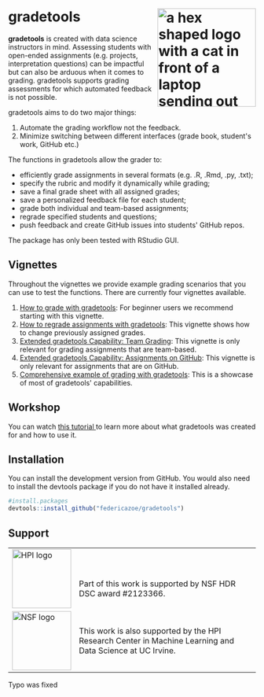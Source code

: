 # gradetools <img src='man/figures/gradetools-logo.png' align="right" width="200" alt="a hex shaped logo with a cat in front of a laptop sending out paper planes and a notepad with A+ on it. The logo reads gradetools"/>

**gradetools** is created with data science instructors in mind.  Assessing students with open-ended assignments (e.g. projects, interpretation questions) can be impactful but can also be arduous when it comes to grading. 
gradetools supports grading assessments for which automated feedback is not possible.

gradetools aims to do two major things:

1. Automate the grading workflow not the feedback. 
2. Minimize switching between different interfaces (grade book, student's work, GitHub etc.)

The functions in gradetools allow the grader to:

- efficiently grade assignments in several formats (e.g. .R, .Rmd, .py, .txt);
- specify the rubric and modify it dynamically while grading;
- save a final grade sheet with all assigned grades;
- save a personalized feedback file for each student;
- grade both individual and team-based assignments;
- regrade specified students and questions;
- push feedback and create GitHub issues into students' GitHub repos. 

The package has only been tested with RStudio GUI.

## Vignettes

Throughout the vignettes we provide example grading scenarios that you can use to test the functions. There are currently four vignettes available. 

1. [How to grade with gradetools](https://federicazoe.github.io/gradetools/articles/a-grading-with-gradetools.html): For beginner users we recommend starting with this vignette.
2. [How to regrade assignments with gradetools](https://federicazoe.github.io/gradetools/articles/b-regrading-with-gradetools.html): This vignette shows how to change previously assigned grades.
3. [Extended gradetools Capability: Team Grading](https://federicazoe.github.io/gradetools/articles/c-extended-capability-teams.html): This vignette is only relevant for grading assignments that are team-based.
4. [Extended gradetools Capability: Assignments on GitHub](https://federicazoe.github.io/gradetools/articles/d-extended-capability-github.html): This vignette is only relevant for assignments that are on GitHub.
5. [Comprehensive example of grading with gradetools](https://federicazoe.github.io/gradetools/articles/e-comprehensive-example.html): This is a showcase of most of gradetools' capabilities.

## Workshop

You can watch <a href="https://www.youtube.com/watch?v=ECI4CzkUqak" target="_blank"> this tutorial </a> to learn more about what gradetools was created for and how to use it.

## Installation

You can install the development version from GitHub. You would also need to install the devtools package if you do not have it installed already.

``` r
#install.packages
devtools::install_github("federicazoe/gradetools")
```

## Support

<table>
  <tr style="text-align: left"> 
    <td> <img src="man/figures/nsf-logo.png" align="center" alt="HPI logo" width="120" /> </td>
    <td style="text-align: left"> <br> <br> Part of this work is supported by NSF HDR DSC award #2123366. </td>
  </tr> 
  <tr></tr>
  <tr style="text-align: left"> 
    <td> <img src="man/figures/hpi-logo.jpeg" align="center" alt="NSF logo" width="120" /> </td>
    <td style="text-align: left"> This work is also supported by the HPI Research Center in Machine Learning and Data Science at UC Irvine. </td>
  </tr>   
</table>

Typo was fixed
